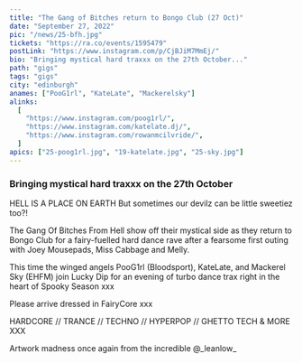 ```yaml
---
title: "The Gang of Bitches return to Bongo Club (27 Oct)"
date: "September 27, 2022"
pic: "/news/25-bfh.jpg"
tickets: "https://ra.co/events/1595479"
postLink: "https://www.instagram.com/p/CjBJiM7MmEj/"
bio: "Bringing mystical hard traxxx on the 27th October..."
path: "gigs"
tags: "gigs"
city: "edinburgh"
anames: ["PooG1rl", "KateLate", "Mackerelsky"]
alinks:
  [
    "https://www.instagram.com/poog1rl/",
    "https://www.instagram.com/katelate.dj/",
    "https://www.instagram.com/rowanmcilvride/",
  ]
apics: ["25-poog1rl.jpg", "19-katelate.jpg", "25-sky.jpg"]
---
```


### Bringing mystical hard traxxx on the 27th October

HELL IS A PLACE ON EARTH But sometimes our devilz can be little sweetiez too?!

The Gang Of Bitches From Hell show off their mystical side as they return to Bongo Club for a fairy-fuelled hard dance rave after a fearsome first outing with Joey Mousepads, Miss Cabbage and Melly.

This time the winged angels PooG1rl (Bloodsport), KateLate, and Mackerel Sky (EHFM) join Lucky Dip for an evening of turbo dance trax right in the heart of Spooky Season xxx

Please arrive dressed in FairyCore xxx

HARDCORE // TRANCE // TECHNO // HYPERPOP // GHETTO TECH & MORE XXX

Artwork madness once again from the incredible @\_leanlow\_

